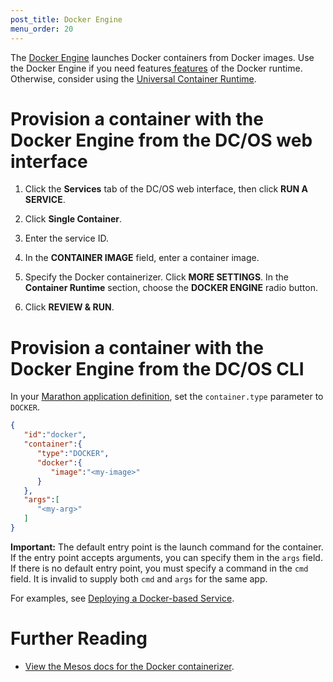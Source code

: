```yaml
---
post_title: Docker Engine
menu_order: 20
---
```


The [Docker Engine](https://www.docker.com/products/docker-engine) launches Docker containers from Docker images. Use the Docker Engine if you need features[ features](/docs/1.10/deploying-services/containerizers/#container-runtime-features) of the Docker runtime. Otherwise, consider using the [Universal Container Runtime](/docs/1.10/deploying-services/containerizers/ucr).

# Provision a container with the Docker Engine from the DC/OS web interface

1. Click the **Services** tab of the DC/OS web interface, then click **RUN A SERVICE**.

1. Click **Single Container**.

1. Enter the service ID.

1. In the **CONTAINER IMAGE** field, enter a container image.

1. Specify the Docker containerizer. Click **MORE SETTINGS**. In the **Container Runtime** section, choose the **DOCKER ENGINE** radio button.

1. Click **REVIEW & RUN**.

# Provision a container with the Docker Engine from the DC/OS CLI

In your [Marathon application definition](/docs/1.10/deploying-services/creating-services/#deploying-a-simple-docker-based-application-with-the-rest-api), set the `container.type` parameter to `DOCKER`.

```json
{  
   "id":"docker",
   "container":{  
      "type":"DOCKER",
      "docker":{
         "image":"<my-image>"
      }
   },
   "args":[  
      "<my-arg>"
   ]
}
```

**Important:**   The default entry point is the launch command for the container. If the entry point accepts arguments, you can specify them in the `args` field. If there is no default entry point, you must specify a command in the `cmd` field. It is invalid to supply both `cmd` and `args` for the same app.

For examples, see [Deploying a Docker-based Service](/docs/1.10/deploying-services/creating-services/deploy-docker-app/).

# Further Reading

- [View the Mesos docs for the Docker containerizer](http://mesos.apache.org/documentation/latest/docker-containerizer/).

